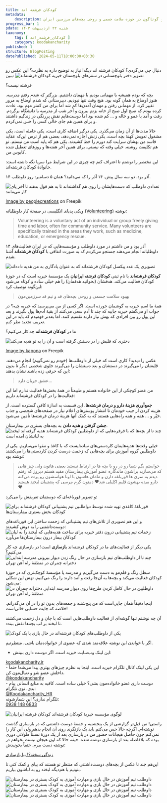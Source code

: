 ```yaml
---
title: کودکان فرشته اند
metadata: 
    description: مؤسسه خیریه کودکان فرشته‌ اند کودکان فرشته ایرانیان یک خیریه داوطلبی با فعالیت‌های متنوع و گوناگون در حوزه سلامت جسمی و روحی بچه‌های سرزمین ایران
progress_bar: 1
pdate: شنبه ۲۲ اردیبهشت ۱۴۰۳
taxonomy:
    tag: [ کودکان_فرشته_اند ]
    category: koodakancharity
published: 1
structure: BlogPosting
datePublished: 2024-05-11T18:00:00+03:30
---
```


دنبال چی می‌گردی؟ کودکان فرشته‌ اند دیگه! نیاز به توضیح داره به نظرت؟ این عکس رو ببین:
![ تصویر دختر بلوچستانی در سفرهای بلوچستان خیریه کودکان فرشته‌اند](zf4.webp)

فرشته نیست؟

بچه که بودم همیشه یا مهمانی بودیم یا مهمان داشتیم. بزرگتر که شدم رفتم مدرسه. هنوز اوضاع به همان گونه بود. هیچ وقت تنها نبودیم. دبیرستانی که شدم اوضاع به مرور تغییر کرد. از مهمانی رفتن و مهمان آمدن‌ها کم شد اما برای من کمتر مهم بود. عادت کرده بودم که صبح اول صبح از خانه بزنم بیرون و آخر شب از مدرسه یا دانشگاه برگردم. رفت و آمد با عمو و خاله و ... کم شده بود اما دوست‌هایم نقش پررنگی در زندگیم داشتند و برای همین هم جای خالی کسی را حس نمی‌کردم.

حالا مدت‌ها از آن زمان‌ می‌گذرد. یکی درگیر اضافه کاری است، یکی حامله‌ است، یکی مشغول تعویض کهنهٔ بچه است، یکی زنش اجازه نمی‌دهد، بعضی‌ هم از ترس این‌که عقاید فاسد من بهشان سرایت کند دورم را خط کشیدند. یکی هم که پایه است من نیستم. تو هم تکلیفت روشنه. خیلی وقته که نیستی. برای همین آخر هفته‌ها و روزهای تعطیل شده کابوس من.

این مختصر را نوشتم تا اعتراف کنم چه چیزی در این شرایط مرا سرپا نگه داشته است: خانوادهٔ کودکان فرشته‌اند.

۱۴ آذر بود. دو سه سال پیش. ۱۴ آذر را که می‌دانید؟ همان ۵ دسامبر: روز داوطلب.

![ تعدادی داوطلب که دست‌هایشان را روی هم گذاشته‌اند تا به هم قول بدهند تا آخر پای کار می‌مانند ](zt1.webp?loading=lazy)
<div class="align-center">
<a href="https://www.freepik.com/free-photo/business-executives-with-hand-stacked_1005993.htm">Image by peoplecreations</a> on Freepik
</div>

ویکی پدیای انگلیسی در صفحهٔ کار داوطلبانه
[(Volunteering)](https://en.wikipedia.org/wiki/Volunteering)
نوشته:

<div dir=ltr>
<blockquote> Volunteering is a voluntary act of an individual or group freely giving time and labor, often for community service. Many volunteers are specifically trained in the areas they work, such as medicine, education, or emergency rescue. </blockquote>
</div>

۱۴ آذر بود و من داشتم در مورد داوطلب و مؤسسه‌هایی که در ایران فعالیت‌های داوطلبانه انجام می‌دهند جستجو می‌کردم که به صورت اتفاقی با **کودکان فرشته‌اند** آشنا شدم.

![ تصویری یک عدد پیکسل کودکان فرشته‌اند که به عنوان یادگاری به من هدیه داده‌اند ](zf11.webp?loading=lazy)

**کودکان فرشته‌اند** با نام ثبتی **کودکان فرشته ایرانیان** یک مؤسسهٔ خیریه است که در حوزهٔ کودکان فعالیت می‌کند. هدفشان (بخوانید هدفمان) را هم خیلی ساده و کوتاه می‌شود این‌گونه توصیف کرد:

> بهبود  سلامت جسمی و روحی بچه‌های قد و نیم قد سرزمین‌مون


همهٔ ما اسم خیریه به گوشمان خورده است. اگر کسی از من می‌پرسید که خیریه چیه؟ در جواب او می‌گفتم خیریه جاییه که چند تا آدم سعی می‌کنند از بقیهٔ آدم‌ها پول بگیرند و بعد این پول رو بین افرادی که بهش نیاز دارند تقسیم کنند. اما بعدتر فهمیدم که باید در این تعریف تجدید نظر کنم. 

ما در **کودکان فرشته‌اند** چه کار می‌کنیم؟

![ دختری که قلبش را در دستش گرفته است و آن را به تو هدیه می‌کند ](zt2.webp?loading=lazy)
<div class="align-center">
<a href="https://www.freepik.com/premium-vector/female-hands-giving-red-heart-from-splash-watercolor-hand-drawn-sketch-illustration-paints_9939796.htm">Image by kapona</a> on Freepik
</div>

عکس را دیدید؟ کاری است که خیلی از داوطلب‌ها (خودم رو نمی‌گویم) انجام می‌دهند. قلبشان را می‌گیرند در دستشان و بعد دستشان را می‌گیرند جلوی شخصی دیگر تا بدون این که حرفی زده باشند نشان بدهند:

> عشق جریان دارد... 

من عضو کوچکی از این خانواده هستم و طبیعتاً در همهٔ بخش‌ها فعالیت ندارم اما این فعالیت‌ها را در کودکان فرشته‌اند داریم:

**جمع‌آوری هزینهٔ دارو و درمان فرشته‌ها**. این قسمت به اندازهٔ کافی گسترده است. از هزینه کردن از جیب خودمان تا انتشار پوستر‌های اعلام نیاز در صفحه‌های شخصی‌ و جذب خیّر و  ... همه و همه راه‌هایی هستند که به کمک‌ آنها هزینهٔ درمان فرشته‌ها تأمین می‌شود.

**جشن گرفتن و هدیه دادن** به بچه‌های بستری در بیمارستان. 
![ چند تا از بچه‌ها که با فرفره‌هایی که از داوطلبین کودکان فرشته‌اند هدیه گرفته‌اند لبخند به لبانشان آمده است ](zf8.webp?loading=lazy)

خیلی وقت‌ها هدیه‌هایمان کاردستی‌های ساده‌ایست که با کاغذ و مقوا می‌سازیم. یکی از داوطلبین گروه آموزش برای بچه‌هایی که زحمت درست کردن کاردستی‌ها را می‌کشند نوشته بود:

> خواستم بگم شما رو در رو با بچه ها در ارتباط نیستید بعضی هاتون
ولی چیز هایی که می‌سازید براشون ماندگاره
عضو آموزش بیمارستان مفید هستم دیروز که رفتم دیدم یه سری ها قورباغه دارن و مامان هاشون با اونا هواسشون رو پرت می‌کنه دارو میده بهشون قلبم اکلیلی شد❤️
دمتون گرم 
مرسی که پشتیبان لبخند هستید❤️

و تصویر قورباغه‌ای که دوستمان تعریفش را می‌کرد:

![ قورباغهٔ کاغذی تهیه شده توسط دواطلبین تیم پشتیبانی کودکان فرشته‌اند برای کودکان بخش بستری بیمارستان‌ها ](zf.webp?loading=lazy)

و این هم تصویری از تلاش‌های تیم پشتیبانی که زحمت ساختن این قورباغه‌های دوست‌داشتنی را به دوش کشیدند:
![ زحمات تیم پشتیبانی درون دفتر خیریه برای ساخت هدیه‌هایی که لبخند را به لبان کودکان بیمار درون بیمارستان‌ها می‌آورد ](zf2.webp?loading=lazy)

یکی دیگر از فعالیت‌های ما در کودکان فرشته‌اند **بازسازی** است! در بازسازی چه کار می‌کنیم؟ 
![ چند تا از داوطلب‌های تیم بازسازی در حال رنگ زدن دیوار بیرونی مدرسه ابتدایی دخترانه چمران در منطقهٔ راه آهن تهران ](zf9.webp?loading=lazy)

سطل رنگ و قلم‌مو به دست می‌گیریم و مدرسه یا مؤسسه‌ٔ کوچک‌تری که در حوزهٔ کودکان فعالیت می‌کند و بچه‌ها به آن‌جا رفت و آمد دارند را رنگ می‌کنیم. تهش این شکلی می‌شود:
![ داوطلبین در حال کامل کردن طرح‌ها روی دیوار مدرسه ابتدایی دخترانه چمران در منطقهٔ راه آهن تهران ](zf10.webp?loading=lazy)

 اینجا دقیقاً همان‌ جایی‌است که من پنج‌شنبه و جمعه‌های بدون تو را در آن می‌گذرانم. خلاصه که جایت حسابی خالی‌است!

آن چه نوشتم تنها گوشه‌ای از فعالیت داوطلب‌هایی‌ است که با جان و دل زحمت می‌کشند تا لبخند بر لب بچه‌ها نقش ببندد.

![ یکی از داوطلب‌های کودکان فرشته‌اند در حال بازی با یک کودک ](zf3.webp?loading=lazy)

اگر با خواندن این نوشته علاقه‌مند شدی که عضوی از خوانواده‌مان باشی، منتظرتیم.

- این لینک وب‌سایت خیریه است. اگر دوست داری ببینش:
<div dir=ltr>
<a href="https://koodakancharity.ir">koodakancharity.ir</a> 
</div>
- این یکی لینک کانال تلگرام خیریه است. اینجا به نظرم چیزهای بهتری پیدا می‌شه! حتماً داخلش عضو شو و دنبال‌مون کن.
<div dir=ltr>
<a href="https://t.me/koodakancharity">@koodakancharity</a> 
</div>
- دوست داری عضو خانواده‌مون بشی؟ خیلی ساده است. کافیه به منابع انسانی پیام بدی. توی تلگرام:
<div dir=ltr>
<a href="https://t.me/Koodakancharity_HR">@Koodakancharity_HR</a> 
</div>
تلگرام نداری؟ این شمارشونه:
<div dir=ltr>
<a href="tel:+989381486833">0938 148 6833</a> 
</div>

![ لوگوی مؤسسه خیریهٔ کودکان فرشته‌اند کودکان فرشته ایرانیان ](kc-logo.webp?loading=lazy)

راستی! من قبل‌تر گزارشی از یک پنجشنبه و جمعهٔ دوست داشتنی که در بازسازی گذشت نوشته‌ام. اگرچه حالا حس می‌کنم باید یک بازنگری روی آن انجام بدهم ولی این کار را نمی‌کنم چون حاصل هیجانات حضور من در بازسازی بعد از یک دورهٔ نسبتاً طولانی دوری بوده که بلافاصله بعد از بازسازی نوشته شده. حیفه حالا که اون هیجان نیست بخواهم در نوشته دست ببرم.  حتماً بخونیدش:

<a href="/blog/zendegi_sakhte_bia_bazsazi"><p class="alert alert-title" > زندگی سخته؟! بیا بازسازی </p></a>

این‌هم چند تا عکس از بچه‌های دوست‌داشتنی که منتظر تو هستند که بیای و کمک کنی تا بتونیم با هم‌دیگه لبخند رو به لباشون بیاریم.


![ داوطلب تیم آموزش در حال بازی و مهارت آموزی به کودک بستری در بیمارستان](zf1.webp?loading=lazy)
![ داوطلب تیم آموزش در حال بازی و مهارت آموزی به کودک بستری در بیمارستان ](zf5.webp?loading=lazy)
![ داوطلب تیم آموزش در حال بازی و مهارت آموزی به کودک بستری در بیمارستان ](zf6.webp?loading=lazy)
![ داوطلب تیم آموزش در حال بازی و مهارت آموزی به کودک بستری در بیمارستان ](zf7.webp?loading=lazy)

